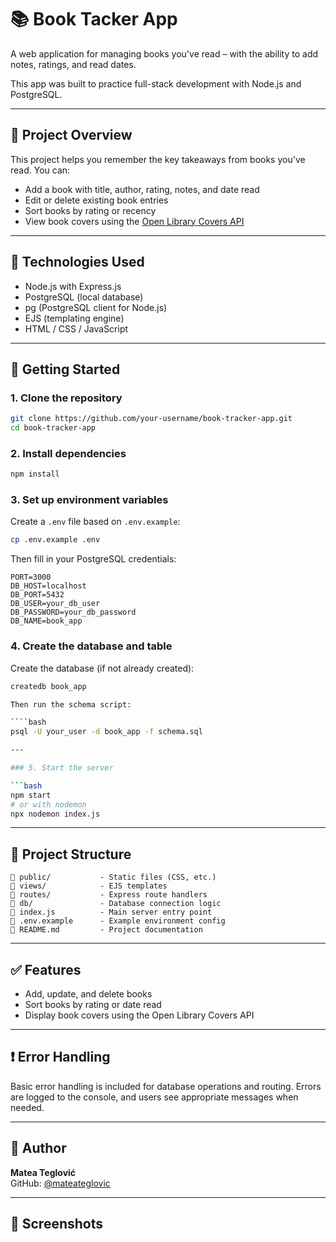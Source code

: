 # 📚 Book Tacker App

A web application for managing books you've read – with the ability to add notes, ratings, and read dates.

This app was built to practice full-stack development with Node.js and PostgreSQL.

---

## 🧠 Project Overview

This project helps you remember the key takeaways from books you've read. You can:

- Add a book with title, author, rating, notes, and date read
- Edit or delete existing book entries
- Sort books by rating or recency
- View book covers using the [Open Library Covers API](https://openlibrary.org/dev/docs/api/covers)

---

## 🔧 Technologies Used

- Node.js with Express.js
- PostgreSQL (local database)
- pg (PostgreSQL client for Node.js)
- EJS (templating engine)
- HTML / CSS / JavaScript

---

## 🚀 Getting Started

### 1. Clone the repository

```bash
git clone https://github.com/your-username/book-tracker-app.git
cd book-tracker-app
```

### 2. Install dependencies

```bash
npm install
```

### 3. Set up environment variables

Create a `.env` file based on `.env.example`:

```bash
cp .env.example .env
```

Then fill in your PostgreSQL credentials:

```env
PORT=3000
DB_HOST=localhost
DB_PORT=5432
DB_USER=your_db_user
DB_PASSWORD=your_db_password
DB_NAME=book_app
```

### 4. Create the database and table

Create the database (if not already created):

```bash
createdb book_app

Then run the schema script:

````bash
psql -U your_user -d book_app -f schema.sql

---

### 5. Start the server

```bash
npm start
# or with nodemon
npx nodemon index.js
````

---

## 📂 Project Structure

```
📁 public/           - Static files (CSS, etc.)
📁 views/            - EJS templates
📁 routes/           - Express route handlers
📁 db/               - Database connection logic
📄 index.js          - Main server entry point
📄 .env.example      - Example environment config
📄 README.md         - Project documentation
```

---

## ✅ Features

- Add, update, and delete books
- Sort books by rating or date read
- Display book covers using the Open Library Covers API

---

## ❗ Error Handling

Basic error handling is included for database operations and routing. Errors are logged to the console, and users see appropriate messages when needed.

---

## 👤 Author

**Matea Teglović**  
GitHub: [@mateateglovic](https://github.com/mateateglovic)

---

## 📸 Screenshots
